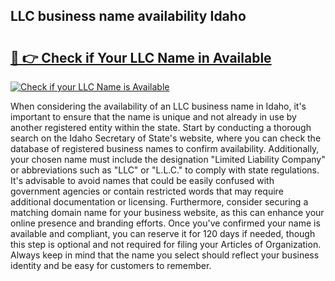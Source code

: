 ## LLC business name availability Idaho 

# <h2><a href="http://shrsl.com/4unio">🔗 👉 Check if Your LLC Name in Available</a></h2>

[![Check if your LLC Name is Available](https://llcbible.com/name-availability-button.jpg)](http://shrsl.com/4unio)

When considering the availability of an LLC business name in Idaho, it's important to ensure that the name is unique and not already in use by another registered entity within the state. Start by conducting a thorough search on the Idaho Secretary of State's website, where you can check the database of registered business names to confirm availability. Additionally, your chosen name must include the designation "Limited Liability Company" or abbreviations such as "LLC" or "L.L.C." to comply with state regulations. It's advisable to avoid names that could be easily confused with government agencies or contain restricted words that may require additional documentation or licensing. Furthermore, consider securing a matching domain name for your business website, as this can enhance your online presence and branding efforts. Once you've confirmed your name is available and compliant, you can reserve it for 120 days if needed, though this step is optional and not required for filing your Articles of Organization. Always keep in mind that the name you select should reflect your business identity and be easy for customers to remember.